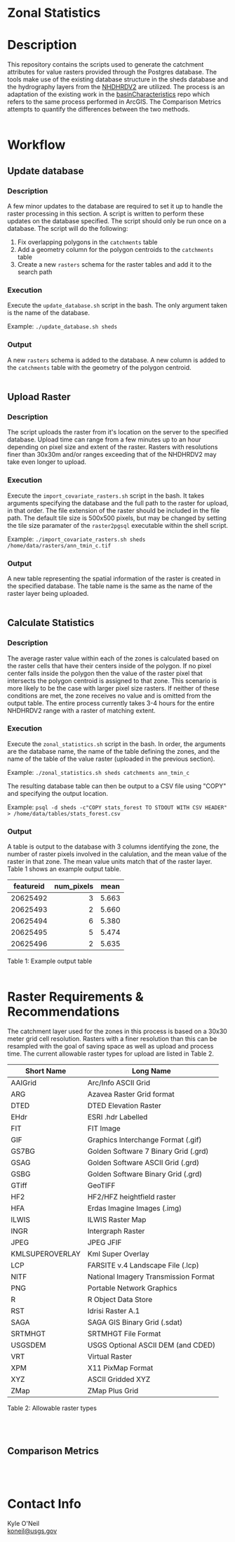 Zonal Statistics
================


# Description
This repository contains the scripts used to generate the catchment attributes 
for value rasters provided through the Postgres database. The tools make use 
of the existing database structure in the sheds database and the hydrography 
layers from the [NHDHRDV2](http://conte-ecology.github.io/shedsGisData/) are 
utilized. The process is an adaptation of the existing work in the
[basinCharacteristics](https://github.com/Conte-Ecology/shedsGisData/tree/master/basinCharacteristics) 
repo which refers to the same process performed in ArcGIS. The Comparison 
Metrics attempts to quantify the differences between the two methods.
<br><br>


# Workflow

## Update database

### Description
A few minor updates to the database are required to set it up to handle the 
raster processing in this section. A script is written to perform these updates 
on the database specified. The script should only be run once on a database.
The script will do the following:

1) Fix overlapping polygons in the `catchments` table
2) Add a geometry column for the polygon centroids to the `catchments` table
3) Create a new `rasters` schema for the raster tables and add it to the search 
path

### Execution
Execute the `update_database.sh` script in the bash. The only argument taken is 
the name of the database.

Example: `./update_database.sh sheds`

### Output
A new `rasters` schema is added to the database. A new column is added to the 
`catchments` table with the geometry of the polygon centroid.
<br><br>

## Upload Raster

### Description
The script uploads the raster from it's location on the server to the specified 
database. Upload time can range from a few minutes up to an hour depending on 
pixel size and extent of the raster. Rasters with resolutions finer than 30x30m
and/or ranges exceeding that of the NHDHRDV2 may take even longer to upload.

### Execution
Execute the `import_covariate_rasters.sh` script in the bash. It takes 
arguments specifying the database and the full path to the raster for upload, 
in that order. The file extension of the raster should be included in the file 
path. The default tile size is 500x500 pixels, but may be changed by setting 
the tile size paramater of the `raster2pgsql` executable within the shell 
script. 

Example: `./import_covariate_rasters.sh sheds /home/data/rasters/ann_tmin_c.tif`

### Output
A new table representing the spatial information of the raster is created in the 
specified database. The table name is the same as the name of the raster layer 
being uploaded.
<br><br>

## Calculate Statistics

### Description
The average raster value within each of the zones is calculated based on the 
raster cells that have their centers inside of the polygon. If no pixel center 
falls inside the polygon then the value of the raster pixel that intersects the 
polygon centroid is assigned to that zone. This scenario is more likely to be 
the case with larger pixel size rasters. If neither of these conditions are 
met, the zone receives no value and is omitted from the output table. The 
entire process currently takes 3-4 hours for the entire NHDHRDV2 range with 
a raster of matching extent.

### Execution
Execute the `zonal_statistics.sh` script in the bash. In order, the arguments 
are the database name, the name of the table defining the zones, and the name 
of the table of the value raster (uploaded in the previous section). 

Example: `./zonal_statistics.sh sheds catchments ann_tmin_c`

The resulting database table can then be output to a CSV file using "COPY" 
and specifying the output location.

Example: `psql -d sheds -c"COPY stats_forest TO STDOUT WITH CSV HEADER" > /home/data/tables/stats_forest.csv`

### Output
A table is output to the database with 3 columns identifying the zone, the 
number of raster pixels involved in the calulation, and the mean value of the 
raster in that zone. The mean value units match that of the raster layer. Table 
1 shows an example output table.

| featureid | num_pixels | mean  |
| :-------: | ---------: | :---: |
| 20625492  |    3       | 5.663 |
| 20625493  |    2       | 5.660 |
| 20625494  |    6       | 5.380 |
| 20625495  |    5       | 5.474 |
| 20625496  |    2       | 5.635 |
Table 1: Example output table
<br><br>


# Raster Requirements & Recommendations
The catchment layer used for the zones in this process is based on a 30x30 meter 
grid cell resolution. Rasters with a finer resolution than this can be resampled 
with the goal of saving space as well as upload and process time. The current 
allowable raster types for upload are listed in Table 2.


| Short Name | Long Name |
| ---------- | --------- |
|	AAIGrid	|	Arc/Info ASCII Grid	|
|	ARG	|	Azavea Raster Grid format	|
|	DTED	|	DTED Elevation Raster	|
|	EHdr	|	ESRI .hdr Labelled	|
|	FIT	|	FIT Image	|
|	GIF	|	Graphics Interchange Format (.gif)	|
|	GS7BG	|	Golden Software 7 Binary Grid (.grd)	|
|	GSAG	|	Golden Software ASCII Grid (.grd)	|
|	GSBG	|	Golden Software Binary Grid (.grd)	|
|	GTiff	|	GeoTIFF	|
|	HF2	|	HF2/HFZ heightfield raster	|
|	HFA	|	Erdas Imagine Images (.img)	|
|	ILWIS	|	ILWIS Raster Map	|
|	INGR	|	Intergraph Raster	|
|	JPEG	|	JPEG JFIF	|
|	KMLSUPEROVERLAY	|	Kml Super Overlay	|
|	LCP	|	FARSITE v.4 Landscape File (.lcp)	|
|	NITF	|	National Imagery Transmission Format	|
|	PNG	|	Portable Network Graphics	|
|	R	|	R Object Data Store	|
|	RST	|	Idrisi Raster A.1	|
|	SAGA	|	SAGA GIS Binary Grid (.sdat)	|
|	SRTMHGT	|	SRTMHGT File Format	|
|	USGSDEM	|	USGS Optional ASCII DEM (and CDED)	|
|	VRT	|	Virtual Raster	|
|	XPM	|	X11 PixMap Format	|
|	XYZ	|	ASCII Gridded XYZ	|
|	ZMap	|	ZMap Plus Grid	|
Table 2: Allowable raster types

<br><br>

## Comparison Metrics
<br><br>


# Contact Info
Kyle O'Neil  
koneil@usgs.gov  
